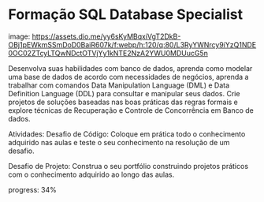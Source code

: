 # Formação SQL Database Specialist
image: https://assets.dio.me/yy6sKyMBqxiVgT2DkB-OBj1pEWkmSSmDoD0BaiR607k/f:webp/h:120/q:80/L3RyYWNrcy9iYzQ1NDE0OC02ZTcyLTQwNDctOTVjYy1kNTE2NzA2YWU0MDUucG5n

Desenvolva suas habilidades com banco de dados, aprenda como modelar uma base de dados de acordo com necessidades de negócios, aprenda a trabalhar com comandos Data Manipulation Language (DML) e Data Definition Language (DDL) para consultar e manipular seus dados. Crie projetos de soluções baseadas nas boas práticas das regras formais e explore técnicas de Recuperação e Controle de Concorrência em Banco de dados.

Atividades:
Desafio de Código: Coloque em prática todo o conhecimento adquirido nas aulas e teste o seu conhecimento na resolução de um desafio.

Desafio de Projeto: Construa o seu portfólio construindo projetos práticos com o conhecimento adquirido ao longo das aulas.

progress: 34%